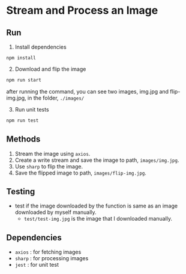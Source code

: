 # Stream and Process an Image

## Run 
1. Install dependencies
```
npm install
```
2. Download and flip the image
```bash
npm run start 
```
after running the command, you can see two images, img.jpg and flip-img.jpg, in the folder, `./images/`

3. Run unit tests
```bash
npm run test
```
## Methods
1. Stream the image using `axios`.
2. Create a write stream and save the image to path, `images/img.jpg`.
3. Use `sharp` to flip the image.
4. Save the flipped image to path, `images/flip-img.jpg`.

## Testing
- test if the image downloaded by the function is same as an image downloaded by myself manually.
  - `test/test-img.jpg` is the image that I downloaded manually.

## Dependencies
- `axios` : for fetching images
- `sharp` : for processing images
- `jest` : for unit test
